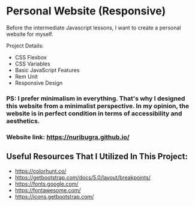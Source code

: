 # Personal Website (Responsive)

Before the intermediate Javascript lessons, I want to create a personal website for myself. 

Project Details:
- CSS Flexbox
- CSS Variables
- Basic JavaScript Features
- Rem Unit
- Responsive Design

### PS: I prefer minimalism in everything. That's why I designed this website from a minimalist perspective. In my opinion, the website is in perfect condition in terms of accessibility and aesthetics.

### Website link: https://nuribugra.github.io/

## Useful Resources That I Utilized In This Project:
- https://colorhunt.co/
- https://getbootstrap.com/docs/5.0/layout/breakpoints/
- https://fonts.google.com/
- https://fontawesome.com/
- https://icons.getbootstrap.com/
